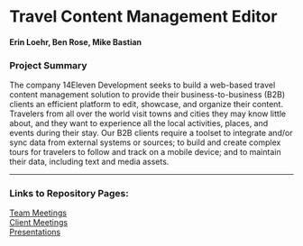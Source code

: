 # Travel Content Management Editor
#### Erin Loehr, Ben Rose, Mike Bastian

### Project Summary  
The company 14Eleven Development seeks to build a web-based travel content management solution to provide their business-to-business (B2B) 
clients an efficient platform to edit, showcase, and organize their content. Travelers from all over the world visit towns and cities they may 
know little about, and they want to experience all the local activities, places, and events during their stay. Our B2B clients require a 
toolset to integrate and/or sync data from external systems or sources; to build and create complex tours for travelers to follow and track on 
a mobile device; and to maintain their data, including text and media assets.

---

### Links to Repository Pages:
[Team Meetings](https://github.com/erincloehr/Travel-Content-Management-Editor/blob/master/Team-Meetings.md)  
[Client Meetings](https://github.com/erincloehr/Travel-Content-Management-Editor/blob/master/Client-Meetings.md)  
[Presentations](https://github.com/erincloehr/Travel-Content-Management-Editor/tree/master/Presentations)
